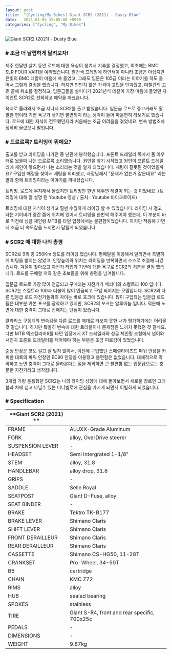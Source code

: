 ```yaml
---
layout: post
title:  "[Cycling/My Bikes] Giant SCR2 (2021) - Dusty Blue"
date:   2021-01-05 19:05:00 +0900
categories: ["Cycling", "My Bikes"]
---
```

![Giant SCR2 (2021) - Dusty Blue](../assets/img/2021-01-05/01_scr2.jpg)

### # 조금 더 날렵하게 달려보자!

제주 한달반 살기 동안 로드에 대한 욕심이 생겨서 기추를 결정했고, 최초에는 BMC SLR FOUR VAR1을 예약했습니다. 빨간색 프레임에 하얀색이 아니라 조금은 아쉽지만 은빛의 BMC 데칼이 마음에 쏙 들었고, 그래도 입문은 105급 이라는 이야기를 하도 들어서 그렇게 결정을 했습니다. 하지만 만만치 않은 가격이 고민을 안겨줬고, 며칠간의 고민 끝에 취소를 결정하고, 입문급들을 살피다가 2021년식 데칼이 가장 마음에 들었던 자이언트 SCR2로 선회하고 예약을 마쳤습니다.

 

육지로 올라와서 조금 지나서 SCR2를 출고 받았습니다. 입문급 로드로 중고거래도 활발한 편이라 기변 욕구가 생기면 팔면되지 라는 생각이 들어 마음편히 타보기로 했습니다. 로드에 대한 지식이 전무했던지라 처음에는 조금 어려움을 겪었네요. 변속 방법조차 정확히 몰랐으니 말입니다.



### # 드르르륵? 트리밍이 뭐에요?

출고를 받고 라이딩을 나가던 중 난관에 봉착했습니다. 프론트 드레일러 쪽에서 풀 아우터로 놨을때 나는 드르르륵 소리였습니다. 원인을 찾기 시작했고 원인이 프론트 드레일러에 체인이 닿으면서 나는 소리라는 것을 알게 되었습니다. 세팅이 잘못된 것이었을까요? 구입한 매장을 찾아서 세팅을 의뢰했고, 사장님께서 "문제가 없는거 같은데요" 라는 말과 함께 트리밍이라는 이야기를 꺼내셨습니다.

 

트리밍. 로드에 무지해서 몰랐지만 트리밍만 한번 해주면 해결이 되는 것 이었네요. (트리밍에 대해 잘 설명 된 Youtube 영상 / 출처 : Youtube 바이크로이드)




트리밍에 대한 지식이 생기고 훨씬 수월하게 라이딩 할 수 있었습니다. 라이딩 시 걸고 타는 기어비가 중간 쯤에 위치해 있어서 트리밍을 한번씩 해주어야 했는데, 이 부분이 바로 직전에 싱글 체인링 MTB를 타던 입장에서는 불편함이었습니다. 하지만 적응해 가면서 조금 더 속도감을 느끼면서 달릴게 되었습니다.




### # SCR2 에 대한 나의 총평

SCR2로 9회 총 250Km 정도를 라이딩 했습니다. 평페달을 이용해서 달리면서 특별하게 피팅을 받지는 않았고, 안장높이와 위치는 라이딩을 반복하면서 스스로 조절해 나갔습니다. 겨울이 찾아오고 자전거 타입과 기변에 대한 욕구로 SCR2의 처분을 결정 했습니다. 로드를 구매할 저와 같은 초보들을 위해 총평을 남겨봅니다.

 

입문급 로드로 가장 많이 언급되고 구매되는 자전거가 메리다의 스컬트라 100 입니다. SCR2는 스컬트라 100과 더불어 많이 언급되고 구입 되어지는 모델입니다. SCR2와 다른 입문급 로드 자전거들과의 차이는 바로 포크에 있습니다. 많이 구입되는 입문급 로드들은 대부분 카본 포크를 장착하고 있지만, SCR2의 포크는 알루미늄 입니다. 덕분에 노면에 대한 충격이 그대로 전해지는 단점이 있습니다.

 

클라리스 구동계의 변속감을 다른 로드를 제대로 타보지 못한 내가 평가하기에는 어려울 것 같습니다. 하지만 특별히 변속에 대한 트러블이나 문제점은 느끼지 못했던 것 같네요. 다만 MTB 엑스칼리버9를 타던 입장에서 XT 드레일러와 싱글 체인링 조합에서 넘어와서인지 프론트 드레일러를 제어해야 하는 부분은 조금 피로감이 있었습니다. 

 

순정 안장은 코도 길고 잘 맞지 않아서, 이전에 구입했던 스페셜라이즈드 파워 안장을 카피한 대륙의 파워 안장인 EC90 안장을 이용했고 불편함은 없었습니다. 대체적으로 딱딱하고 노면 충격이 그대로 올라온다는 점을 제외하면 큰 불편함 없는 입문급으로는 충분한 자전거라고 생각됩니다.

 

3개월 가량 운용했던 SCR2는 나의 라이딩 성향에 대해 돌아보면서 새로운 장르인 그래블과 차에 싣고 다닐수 있는 미니벨로에 관심을 가지게 되면서 이별하게 되었습니다.




### # Specification

| **Giant SCR2 (2021) ** |                                              |
|------------------------|----------------------------------------------|
| FRAME                  | ALUXX-Grade Aluminum                         |
| FORK                   | alloy, OverDrive steerer                     |
| SUSPENSION LEVER       | \-                                           |
| HEADSET                | Semi Intergrated 1-1/8"                      |
| STEM                   | alloy, 31.8                                  |
| HANDLEBAR              | alloy drop, 31.8                             |
| GRIPS                  | \-                                           |
| SADDLE                 | Selle Royal                                  |
| SEATPOST               | Giant D-Fuse, alloy                          |
| SEAT BINDER            | \-                                           |
| BRAKE                  | Tektro TK-B177                               |
| BRAKE LEVER            | Shimano Claris                               |
| SHIFT LEVER            | Shimano Claris                               |
| FRONT DERAILLEUR       | Shimano Claris                               |
| REAR DERAILLEUR        | Shimano Claris                               |
| CASSETTE               | Shimano CS-HG50, 11-28T                      |
| CRANKSET               | Pro-Wheel, 34-50T                            |
| BB                     | cartridge                                    |
| CHAIN                  | KMC Z72                                      |
| RIMS                   | alloy                                        |
| HUB                    | sealed bearing                               |
| SPOKES                 | stainless                                    |
| TIRE                   | Giant S-R4, front and rear specific, 700x25c |
| PEDALS                 | \-                                           |
| DIMENSIONS             | \-                                           |
| WEIGHT                 | 9.87kg                                       |
